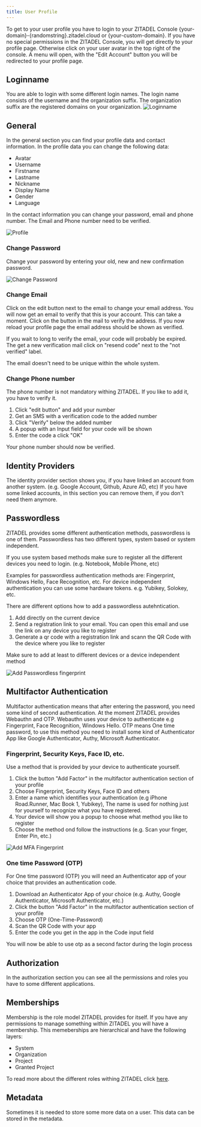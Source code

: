 ```yaml
---
title: User Profile
---
```


To get to your user profile you have to login to your ZITADEL Console
{your-domain}-{randomstring}.zitadel.cloud or {your-custom-domain}. If you have
no special permissions in the ZITADEL Console, you will get directly to your
profile page. Otherwise click on your user avatar in the top right of the
console. A menu will open, with the "Edit Account" button you will be redirected
to your profile page.

## Loginname

You are able to login with some different login names. The login name consists
of the username and the organization suffix. The organization suffix are the
registered domains on your organization.
![Loginname](/img/manuals/console_profile_loginname.png)

## General

In the general section you can find your profile data and contact information.
In the profile data you can change the following data:

- Avatar
- Username
- Firstname
- Lastname
- Nickname
- Display Name
- Gender
- Language

In the contact information you can change your password, email and phone number.
The Email and Phone number need to be verified.

![Profile](/img/manuals/console_profile.png)

### Change Password

Change your password by entering your old, new and new confirmation password.

![Change Password](/img/change_password.gif)

### Change Email

Click on the edit button next to the email to change your email address. You
will now get an email to verify that this is your account. This can take a
moment. Click on the button in the mail to verify the address. If you now reload
your profile page the email address should be shown as verified.

If you wait to long to verify the email, your code will probably be expired. The
get a new verification mail click on "resend code" next to the "not verified"
label.

The email doesn't need to be unique within the whole system.

### Change Phone number

The phone number is not mandatory withing ZITADEL. If you like to add it, you
have to verify it.

1. Click "edit button" and add your number
2. Get an SMS with a verification code to the added number
3. Click "Verify" below the added number
4. A popup with an Input field for your code will be shown
5. Enter the code a click "OK"

Your phone number should now be verified.

## Identity Providers

The identity provider section shows you, if you have linked an account from
another system. (e.g. Google Account, Github, Azure AD, etc) If you have some
linked accounts, in this section you can remove them, if you don't need them
anymore.

## Passwordless

ZITADEL provides some different authentication methods, passwordless is one of
them. Passwordless has two different types, system based or system independent.

If you use system based methods make sure to register all the different devices
you need to login. (e.g. Notebook, Mobile Phone, etc)

Examples for passwordless authentication methods are: Fingerprint, Windows
Hello, Face Recognition, etc. For device independent authentication you can use
some hardware tokens. e.g. Yubikey, Solokey, etc.

There are different options how to add a passwordless autehntication.

1. Add directly on the current device
2. Send a registration link to your email. You can open this email and use the
   link on any device you like to register
3. Generate a qr code with a registration link and scann the QR Code with the
   device where you like to register

Make sure to add at least to different devices or a device independent method

![Add Passwordless fingerprint](/img/manuals/console_profile_passwordless.gif)

## Multifactor Authentication

Multifactor authentication means that after entering the password, you need some
kind of second authentication. At the moment ZITADEL provides Webauthn and OTP.
Webauthn uses your device to authenticate e.g Fingerprint, Face Recognition,
Windows Hello. OTP means One time password, to use this method you need to
install some kind of Authenticator App like Google Authenticator, Authy,
Microsoft Authenticator.

### Fingerprint, Security Keys, Face ID, etc.

Use a method that is provided by your device to authenticate yourself.

1. Click the button "Add Factor" in the multifactor authentication section of
   your profile
2. Choose Fingerprint, Security Keys, Face ID and others
3. Enter a name which identifies your authentication (e.g iPhone Road.Runner,
   Mac Book 1, Yubikey), The name is used for nothing just for yourself to
   recognize what you have registered.
4. Your device will show you a popup to choose what method you like to register
5. Choose the method ond follow the instructions (e.g. Scan your finger, Enter
   Pin, etc.)

![Add MFA Fingerprint](/img/manuals/console_profile_mfa_webauthn.gif)

### One time Password (OTP)

For One time password (OTP) you will need an Authenticator app of your choice
that provides an authentication code.

1. Download an Authenticator App of your choice (e.g. Authy, Google
   Authenticator, Microsoft Authenticator, etc.)
2. Click the button "Add Factor" in the multifactor authentication section of
   your profile
3. Choose OTP (One-Time-Password)
4. Scan the QR Code with your app
5. Enter the code you get in the app in the Code input field

You will now be able to use otp as a second factor during the login process

## Authorization

In the authorization section you can see all the permissions and roles you have
to some different applications.

## Memberships

Membership is the role model ZITADEL provides for itself. If you have any
permissions to manage something within ZITADEL you will have a membership. This
memeberships are hierarchical and have the following layers:

- System
- Organization
- Project
- Granted Project

To read more about the different roles withing ZITADEL click
[here](../guides/manage/console/managers.mdx).

## Metadata

Sometimes it is needed to store some more data on a user. This data can be
stored in the metadata.
